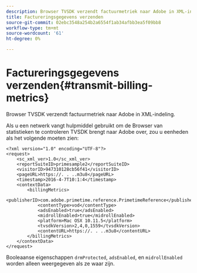 ```yaml
---
description: Browser TVSDK verzendt factuurmetriek naar Adobe in XML-indeling.
title: Factureringsgegevens verzenden
source-git-commit: 02ebc3548a254b2a6554f1ab34afbb3ea5f09bb8
workflow-type: tm+mt
source-wordcount: '61'
ht-degree: 0%

---
```


# Factureringsgegevens verzenden{#transmit-billing-metrics}

Browser TVSDK verzendt factuurmetriek naar Adobe in XML-indeling.

<!--<a id="example_13ABDB1CC0B549968A534765378DA3A0"></a>-->

Als u een netwerk vangt hulpmiddel gebruikt om de Browser van statistieken te controleren TVSDK brengt naar Adobe over, zou u eenheden als het volgende moeten zien:

```
<?xml version="1.0" encoding="UTF-8"?>
<request>
    <sc_xml_ver>1.0</sc_xml_ver>
    <reportSuiteID>primesample2</reportSuiteID>
    <visitorID>947310128cb56f41</visitorID>
    <pageURL>https://. . ..m3u8</pageURL>
    <timestamp>2016-4-7T10:1:4</timestamp>
    <contextData>
        <billingMetrics>
            <publisherID>com.adobe.primetime.reference.PrimetimeReference</publisherID>
            <contentType>vod</contentType>
            <adsEnabled>true</adsEnabled>
            <midrollEnabled>true</midrollEnabled>
            <platform>Mac OSX 10.11.5</platform>
            <tvsdkVersion>2,4,0,1559</tvsdkVersion>
            <contentURL>https://. . ..m3u8</contentURL>
        </billingMetrics>
    </contextData>
</request>
```

Booleaanse eigenschappen `drmProtected`, `adsEnabled`, en `midrollEnabled` worden alleen weergegeven als ze waar zijn.
